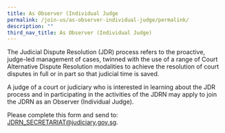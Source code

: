 ```yaml
---
title: As Observer (Individual Judge
permalink: /join-us/as-observer-individual-judge/permalink/
description: ""
third_nav_title: As Observer (Individual Judge)
---
```

 The Judicial Dispute Resolution (JDR) process refers to the proactive, judge-led management of cases, twinned with the use of a range of Court Alternative Dispute Resolution modalities to achieve the resolution of court disputes in full or in part so that judicial time is saved.

A judge of a court or judiciary who is interested in learning about the JDR process and in participating in the activities of the JDRN may apply to join the JDRN as an Observer (Individual Judge).

Please complete this form and send to: [JDRN\_SECRETARIAT@judiciary.gov.sg](mailto:JDRN_SECRETARIAT@judiciary.gov.sg).